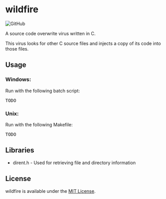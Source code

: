 # wildfire

![GitHub](https://img.shields.io/github/license/mmore21/wildfire)

A source code overwrite virus written in C.

This virus looks for other C source files and injects a copy of its code into those files.

## Usage

### Windows:

Run with the following batch script:
<pre>
TODO
</pre>

### Unix:

Run with the following Makefile:
<pre>
TODO
</pre>

## Libraries

* dirent.h - Used for retrieving file and directory information

## License

wildfire is available under the [MIT License](https://github.com/mmore21/wildfire/blob/master/LICENSE).
